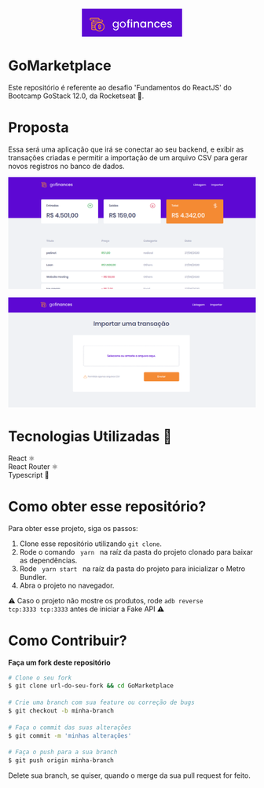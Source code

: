 <p align="center">
  <img src="./src/assets/icone.png" />
</p>

# GoMarketplace
Este repositório é referente ao desafio 'Fundamentos do ReactJS' do Bootcamp GoStack 12.0, da Rocketseat 🚀.

# Proposta
Essa será uma aplicação que irá se conectar ao seu backend, e exibir as transações criadas e permitir a importação de um arquivo CSV para gerar novos registros no banco de dados.

<p align="center">
  <img src="listagem.png" />
</p>
<p align="center">
  <img src="importar.png" />
</p>

# Tecnologias Utilizadas 🚀
React ⚛️ <br />
React Router ⚛️ <br />
Typescript 🦕

# Como obter esse repositório?
Para obter esse projeto, siga os passos:
1. Clone esse repositório utilizando <code>git clone</code>.
2. Rode o comando <code> yarn </code> na raíz da pasta do projeto clonado para baixar as dependências.
3. Rode <code> yarn start </code> na raíz da pasta do projeto para inicializar o Metro Bundler.
4. Abra o projeto no navegador.

⚠️ Caso o projeto não mostre os produtos, rode <code>adb reverse tcp:3333 tcp:3333</code> antes de iniciar a Fake API ⚠️

# Como Contribuir?
**Faça um fork deste repositório**

```bash
# Clone o seu fork
$ git clone url-do-seu-fork && cd GoMarketplace

# Crie uma branch com sua feature ou correção de bugs
$ git checkout -b minha-branch

# Faça o commit das suas alterações
$ git commit -m 'minhas alterações'

# Faça o push para a sua branch
$ git push origin minha-branch
```

Delete sua branch, se quiser, quando o merge da sua pull request for feito. <br />


